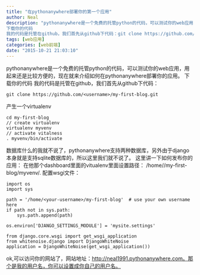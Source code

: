 ```yaml
---
title: "在pythonanywhere部署你的第一个应用"
author: Neal
description: "pythonanywhere是一个免费的托管python的代码，可以测试你的web应用，用起来还是比较方便的，现在就来介绍如何在pythonanywhere部署你的应用。 
下载你的代码 
我的代码是托管在github，我们首先从github下代码：git clone https://github.com/<username>/my-first-blog.git产生一个virtualenvcd my"
tags: [web应用]
categories: [web前端]
date: "2015-10-21 21:03:10"
---
```

pythonanywhere是一个免费的托管python的代码，可以测试你的web应用，用起来还是比较方便的，现在就来介绍如何在pythonanywhere部署你的应用。
下载你的代码
我的代码是托管在github，我们首先从github下代码：

```
git clone https://github.com/<username>/my-first-blog.git
```

产生一个virtualenv

```
cd my-first-blog
// create virtualenv
virtualenv myvenv
// activate vitalness
. myvenv/bin/activate

```
数据库什么的我就不说了，pythonanywhere支持两种数据库，另外由于django本身就是支持sqlite数据库的，所以这里我们就不说了。
这里讲一下如何发布你的应用：
在他那个dashboard里面的vitualenv里面设置路径：
/home/<your-username>/my-first-blog/myvenv/.
配置wsgi文件：

```
import os
import sys

path = '/home/<your-username>/my-first-blog'  # use your own username here
if path not in sys.path:
    sys.path.append(path)

os.environ['DJANGO_SETTINGS_MODULE'] = 'mysite.settings'

from django.core.wsgi import get_wsgi_application
from whitenoise.django import DjangoWhiteNoise
application = DjangoWhiteNoise(get_wsgi_application())
```
ok,可以访问你的网站了，网站地址：http://neal1991.pythonanywhere.com。那个是我的用户名，你可以设置成你自己的用户名。